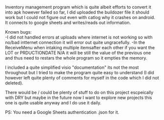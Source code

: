 Inventory management program which is quite albeit efforts to convert it into apk however failed so far, I did uploaded the buildozer file it should work but I could not figure out even with catlog why it crashes on android.  
It connects to google sheets and writes/reads out information.  

Known bugs:    
-I did not handled errors at uploads where internet is not working so with no/bad intternet connection it will error out quite ungracefully.
-In the ReceiveMenu when intaking multiple itemsafter each other if you want the LOT or PRDUCTIONDATE N/A it will be still the value of the previous one and thus need to restars the whole program so it empties the memory.

I included a quite simplified visio "documentation" its not the most throughout but I tried to make the program quite easy to understand (I did however left quite plenty of comments for myself in the code which I did not deleted).

There would be / could be plenty of stuff to do on this project escpeically with DRY but maybe in the future now I want to explore new projects this one is quite usable anyway and I do use it daily.

PS: You need a Google Sheets authentication .json for it.
